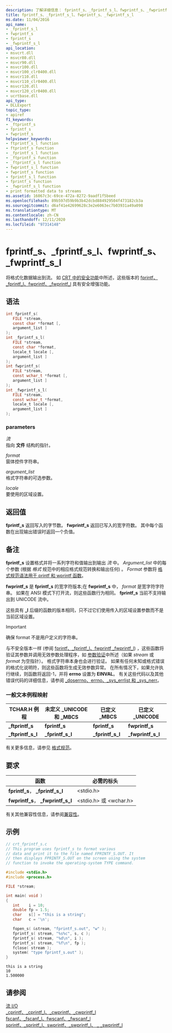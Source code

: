 ```yaml
---
description: 了解详细信息： fprintf_s、_fprintf_s_l、fwprintf_s、_fwprintf_s_l
title: fprintf_s、_fprintf_s_l、fwprintf_s、_fwprintf_s_l
ms.date: 11/04/2016
api_name:
- _fprintf_s_l
- fwprintf_s
- fprintf_s
- _fwprintf_s_l
api_location:
- msvcrt.dll
- msvcr80.dll
- msvcr90.dll
- msvcr100.dll
- msvcr100_clr0400.dll
- msvcr110.dll
- msvcr110_clr0400.dll
- msvcr120.dll
- msvcr120_clr0400.dll
- ucrtbase.dll
api_type:
- DLLExport
topic_type:
- apiref
f1_keywords:
- _ftprintf_s
- fprintf_s
- fwprintf_s
helpviewer_keywords:
- ftprintf_s_l function
- ftprintf_s function
- _fprintf_s_l function
- _ftprintf_s function
- _ftprintf_s_l function
- fwprintf_s_l function
- fwprintf_s function
- fprintf_s_l function
- fprintf_s function
- _fwprintf_s_l function
- print formatted data to streams
ms.assetid: 16067c3c-69ce-472a-8272-9aadf1f5beed
ms.openlocfilehash: 89b597d59b9b3b42dcbd884929504f473182cb3a
ms.sourcegitcommit: d6af41e42699628c3e2e6063ec7b03931a49a098
ms.translationtype: MT
ms.contentlocale: zh-CN
ms.lasthandoff: 12/11/2020
ms.locfileid: "97314148"
---
```

# <a name="fprintf_s-_fprintf_s_l-fwprintf_s-_fwprintf_s_l"></a>fprintf_s、_fprintf_s_l、fwprintf_s、_fwprintf_s_l

将格式化数据输出到流。 如 [CRT 中的安全功能](../../c-runtime-library/security-features-in-the-crt.md)中所述，这些版本的 [fprintf、_fprintf_l、fwprintf、_fwprintf_l](fprintf-fprintf-l-fwprintf-fwprintf-l.md) 具有安全增强功能。

## <a name="syntax"></a>语法

```C
int fprintf_s(
   FILE *stream,
   const char *format [,
   argument_list ]
);
int _fprintf_s_l(
   FILE *stream,
   const char *format,
   locale_t locale [,
   argument_list ]
);
int fwprintf_s(
   FILE *stream,
   const wchar_t *format [,
   argument_list ]
);
int _fwprintf_s_l(
   FILE *stream,
   const wchar_t *format,
   locale_t locale [,
   argument_list ]
);
```

### <a name="parameters"></a>parameters

*流*<br/>
指向 **文件** 结构的指针。

*format*<br/>
窗体控件字符串。

*argument_list*<br/>
格式字符串的可选参数。

*locale*<br/>
要使用的区域设置。

## <a name="return-value"></a>返回值

**fprintf_s** 返回写入的字节数。 **fwprintf_s** 返回已写入的宽字符数。 其中每个函数在出现输出错误时返回一个负值。

## <a name="remarks"></a>备注

**fprintf_s** 设置格式并将一系列字符和值输出到输出 *流* 中。 *Argument_list* 中的每个参数 (根据 *格式* 规范中的相应格式规范转换和输出任何) 。 *Format* 参数将 [格式规范语法用于 printf 和 wprintf 函数](../../c-runtime-library/format-specification-syntax-printf-and-wprintf-functions.md)。

**fwprintf_s** 是 **fprintf_s** 的宽字符版本;在 **fwprintf_s** 中， *format* 是宽字符字符串。 如果在 ANSI 模式下打开流，则这些函数行为相同。 **fprintf_s** 当前不支持输出到 UNICODE 流中。

这些具有 **_l** 后缀的函数的版本相同，只不过它们使用传入的区域设置参数而不是当前区域设置。

> [!IMPORTANT]
> 确保 format 不是用户定义的字符串。

与不安全版本一样 (参阅 [fprintf、_fprintf_l、fwprintf _fwprintf_l](fprintf-fprintf-l-fwprintf-fwprintf-l.md)) ，这些函数将验证其参数并调用无效参数处理程序，如 [参数验证](../../c-runtime-library/parameter-validation.md)中所述（如果 *stream* 或 *format* 为空指针）。 格式字符串本身也会进行验证。 如果有任何未知或格式错误的格式化说明符，则这些函数将生成无效参数异常。 在所有情况下，如果允许执行继续，则函数将返回-1，并将 **errno** 设置为 **EINVAL**。 有关这些代码以及其他错误代码的详细信息，请参阅 [_doserrno、errno、_sys_errlist 和 _sys_nerr](../../c-runtime-library/errno-doserrno-sys-errlist-and-sys-nerr.md)。

### <a name="generic-text-routine-mappings"></a>一般文本例程映射

|TCHAR.H 例程|未定义 _UNICODE 和 _MBCS|已定义 _MBCS|已定义 _UNICODE|
|---------------------|------------------------------------|--------------------|-----------------------|
|**_ftprintf_s**|**fprintf_s**|**fprintf_s**|**fwprintf_s**|
|**_ftprintf_s_l**|**_fprintf_s_l**|**_fprintf_s_l**|**_fwprintf_s_l**|

有关更多信息，请参见 [格式规范](../../c-runtime-library/format-specification-syntax-printf-and-wprintf-functions.md)。

## <a name="requirements"></a>要求

|函数|必需的标头|
|--------------|---------------------|
|**fprintf_s**， **_fprintf_s_l**|\<stdio.h>|
|**fwprintf_s**， **_fwprintf_s_l**|\<stdio.h> 或 \<wchar.h>|

有关其他兼容性信息，请参阅[兼容性](../../c-runtime-library/compatibility.md)。

## <a name="example"></a>示例

```C
// crt_fprintf_s.c
// This program uses fprintf_s to format various
// data and print it to the file named FPRINTF_S.OUT. It
// then displays FPRINTF_S.OUT on the screen using the system
// function to invoke the operating-system TYPE command.

#include <stdio.h>
#include <process.h>

FILE *stream;

int main( void )
{
   int    i = 10;
   double fp = 1.5;
   char   s[] = "this is a string";
   char   c = '\n';

   fopen_s( &stream, "fprintf_s.out", "w" );
   fprintf_s( stream, "%s%c", s, c );
   fprintf_s( stream, "%d\n", i );
   fprintf_s( stream, "%f\n", fp );
   fclose( stream );
   system( "type fprintf_s.out" );
}
```

```Output
this is a string
10
1.500000
```

## <a name="see-also"></a>请参阅

[流 I/O](../../c-runtime-library/stream-i-o.md)<br/>
[_cprintf、_cprintf_l、_cwprintf、_cwprintf_l](cprintf-cprintf-l-cwprintf-cwprintf-l.md)<br/>
[fscanf、_fscanf_l、fwscanf、_fwscanf_l](fscanf-fscanf-l-fwscanf-fwscanf-l.md)<br/>
[sprintf、_sprintf_l、swprintf、_swprintf_l、 \_ _swprintf_l](sprintf-sprintf-l-swprintf-swprintf-l-swprintf-l.md)<br/>
